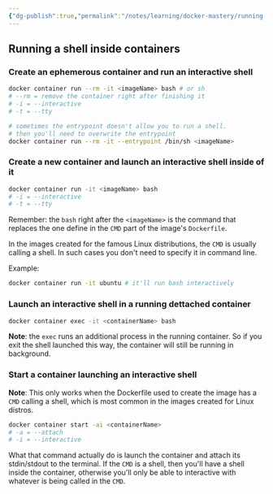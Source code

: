 ```yaml
---
{"dg-publish":true,"permalink":"/notes/learning/docker-mastery/running-a-shell-inside-containers/","dgHomeLink":true,"dgPassFrontmatter":false,"dgShowBacklinks":true,"dgShowLocalGraph":false}
---
```


## Running a shell inside containers

### Create an ephemerous container and run an interactive shell

```sh
docker container run --rm -it <imageName> bash # or sh
# --rm = remove the container right after finishing it
# -i = --interactive
# -t = --tty

# sometimes the entrypoint doesn't allow you to run a shell.
# then you'll need to overwrite the entrypoint
docker container run --rm -it --entrypoint /bin/sh <imageName>
```

### Create a new container and launch an interactive shell inside of it

```sh
docker container run -it <imageName> bash
# -i = --interactive
# -t = --tty
```

Remember: the `bash` right after the `<imageName>` is the command that replaces the one define in the `CMD` part of the image's `Dockerfile`.

In the images created for the famous Linux distributions, the `CMD` is usually calling a shell. In such cases you don't need to specify it in command line.

Example:
```sh
docker container run -it ubuntu # it'll run bash interactively
```

### Launch an interactive shell in a running dettached container

```sh
docker container exec -it <containerName> bash
```

**Note**: the `exec` runs an additional process in the running container. So if you exit the shell launched this way, the container will still be running in background.

### Start a container launching an interactive shell

**Note**: This only works when the Dockerfile used to create the image has a `CMD` calling a shell, which is most common in the images created for Linux distros.

```sh
docker container start -ai <containerName>
# -a = --attach
# -i = --interactive
```

What that command actually do is launch the container and attach its stdin/stdout to the terminal. If the `CMD` is a shell, then you'll have a shell inside the container, otherwise you'll only be able to interactive with whatever is being called in the `CMD`.